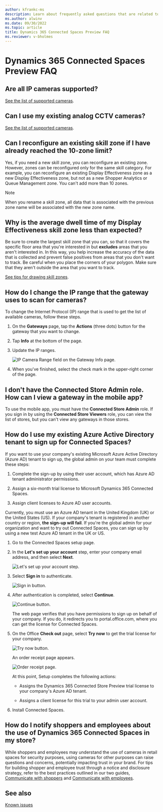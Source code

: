 ```yaml
---
author: kfrankc-ms
description: Learn about frequently asked questions that are related to Microsoft Dynamics 365 Connected Spaces Preview.
ms.author: alwinv
ms.date: 09/30/2022
ms.topic: article
title: Dynamics 365 Connected Spaces Preview FAQ
ms.reviewer: v-bholmes
---
```


# Dynamics 365 Connected Spaces Preview FAQ

## Are all IP cameras supported?

[See the list of supported cameras](install-cameras.md#supported-cameras).

## Can I use my existing analog CCTV cameras?

[See the list of supported cameras](install-cameras.md#supported-cameras).

## Can I reconfigure an existing skill zone if I have already reached the 10-zone limit?

Yes, if you need a new skill zone, you can reconfigure an existing zone. However, zones can be reconfigured only for the same skill category. For example, you can reconfigure an existing Display Effectiveness zone as a new Display Effectiveness zone, but not as a new Shopper Analytics or Queue Management zone. You can't add more than 10 zones.

> [!NOTE]
> When you rename a skill zone, all data that is associated with the previous zone name will be associated with the new zone name.

## Why is the average dwell time of my Display Effectiveness skill zone less than expected?

Be sure to create the largest skill zone that you can, so that it covers the specific floor area that you're interested in but **excludes** areas that you aren't interested in. In this way, you help increase the accuracy of the data that is collected and prevent false positives from areas that you don't want to track. Be careful when you place the corners of your polygon. Make sure that they aren't outside the area that you want to track.

[See tips for drawing skill zones](cameras-add-skills.md#tips-for-drawing-skill-zones).

## How do I change the IP range that the gateway uses to scan for cameras?

To change the Internet Protocol (IP) range that is used to get the list of available cameras, follow these steps.

1. On the **Gateways** page, tap the **Actions** (three dots) button for the gateway that you want to change.

2. Tap **Info** at the bottom of the page.

3. Update the IP ranges. 

    ![IP Camera Range field on the Gateway Info page.](media/faq-ip-range.PNG "IP Camera Range field on the Gateway Info page")

4. When you've finished, select the check mark in the upper-right corner of the page.

## I don't have the Connected Store Admin role. How can I view a gateway in the mobile app?

To use the mobile app, you must have the **Connected Store Admin** role. If you sign in by using the **Connected Store Viewers** role, you can view the list of stores, but you can't view any gateways in those stores. 

## How do I use my existing Azure Active Directory tenant to sign up for Connected Spaces? 

If you want to use your company's existing Microsoft Azure Active Directory (Azure AD) tenant to sign up, the global admin on your team must complete these steps:

1. Complete the sign-up by using their user account, which has Azure AD tenant administrator permissions.

2. Assign a six-month trial license to Microsoft Dynamics 365 Connected Spaces.

3. Assign client licenses to Azure AD user accounts.

Currently, you must use an Azure AD tenant in the United Kingdom (UK) or the United States (US). If your company's tenant is registered in another country or region, **the sign-up will fail**. If you're the global admin for your organization and want to try out Connected Spaces, you can sign up by using a new test Azure AD tenant in the UK or US.

1. Go to the Connected Spaces setup page.

2. In the **Let's set up your account** step, enter your company email address, and then select **Next**.

    ![Let's set up your account step.](media/faq-setup-account.PNG "Let's set up your account step")

3. Select **Sign in** to authenticate.

    ![Sign in button.](media/faq-sign-in.PNG "Sign in button")

4. After authentication is completed, select **Continue**.

    ![Continue button.](media/faq-continue.PNG "Continue button")

    The web page verifies that you have permissions to sign up on behalf of your company. If you do, it redirects you to portal.office.com, where you can get the license for Connected Spaces.

5. On the Office **Check out** page, select **Try now** to get the trial license for your company.

    ![Try now button.](media/faq-check-out.PNG "Try now button")

    An order receipt page appears.

    ![Order receipt page.](media/faq-order-receipt.PNG "Order receipt page")

    At this point, Setup completes the following actions:

    - Assigns the Dynamics 365 Connected Store Preview trial license to your company's Azure AD tenant.
    
    - Assigns a client license for this trial to your admin user account.

6. Install Connected Spaces.

## How do I notify shoppers and employees about the use of Dynamics 365 Connected Spaces in my store?

While shoppers and employees may understand the use of cameras in retail spaces for security purposes, using cameras for other purposes can raise questions and concerns, potentially impacting trust in your brand. For tips for building shopper and employee trust through a notice and disclosure strategy, refer to the best practices outlined in our two guides, [Communicate with shoppers](communication-plan.md) and [Communicate with employees](employee-plan.md).

## See also

[Known issues](known-issues.md)
